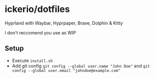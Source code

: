 # ickerio/dotfiles

Hyprland with Waybar, Hyprpaper, Brave, Dolphin & Kitty

I don't reccomend you use as WIP

## Setup
 - Execute `install.sh`
 - Add git config `git config --global user.name "John Doe"` and `git config --global user.email "johndoe@example.com"`